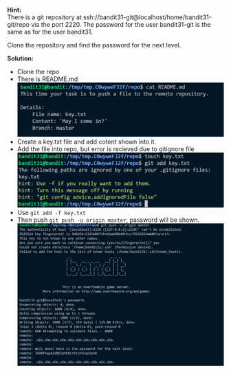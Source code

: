 **Hint:**<br>
There is a git repository at ssh://bandit31-git@localhost/home/bandit31-git/repo via the port 2220. The password for the user bandit31-git is the same as for the user bandit31.

Clone the repository and find the password for the next level.

**Solution:**<br>
- Clone the repo
- There is README.md
![alt text](image.png)
- Create a key.txt file and add cotent shown into it.
- Add the file into repo, but error is recieved due to gitignore file
![alt text](image-1.png)
- Use ```git add -f key.txt```
- Then push ```git push -u origin master```, password will be shown.
![alt text](image-2.png)



